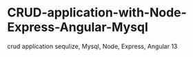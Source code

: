 # CRUD-application-with-Node-Express-Angular-Mysql
 crud application sequlize, Mysql, Node, Express, Angular 13
